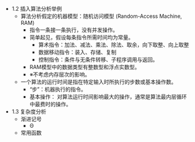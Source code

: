- 1.2 插入算法分析举例
    - 算法分析假定的机器模型：随机访问模型 (Random-Access Machine, RAM)
        - 指令一条接一条执行，没有并发操作。
        - 简单起见，假设每条指令所需时间均为常量。
            - 算术指令：加法、减法、乘法、除法、取余，向下取整、向上取整
            - 数据移动指令：装入、存储、复制
            - 控制指令：条件与无条件转移、子程序调用与返回。
        - RAM模型中的数据类型有整数型和浮点实数型。
        - ※不考虑内存层次的影响。
    - 一个算法的运行时间是指在特定输入时所执行的步数或基本操作数。
        - “步”：机器执行的指令。
        - 基本操作： 对算法运行时间影响最大的操作，通常是算法最内层循环中最费时的操作。
- 1.3 复杂度分析
    - 渐进记号
        - Θ
    - 常用函数
